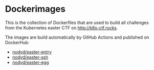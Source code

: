 # Dockerimages
This is the collection of Dockerfiles that are used to build all challenges from the Kubernetes easter CTF on http://k8s-ctf.rocks. 

The images are build automatically by GitHub Actions and published on DockerHub:

* [nodyd/easter-entry](https://hub.docker.com/r/nodyd/e20-entry)
* [nodyd/easter-ssh](https://hub.docker.com/r/nodyd/e20-ssh)
* [nodyd/easter-egg](https://hub.docker.com/r/nodyd/e20-egg)



